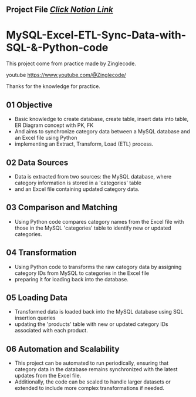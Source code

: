 
## Project File [_Click Notion Link_](https://www.notion.so/suphakit-panthu/MySQL-Excel-ETL-Sync-Data-with-SQL-Python-code-19b06fede8704189b71902406e413509?pvs=4)

# MySQL-Excel-ETL-Sync-Data-with-SQL-&-Python-code

This project come from practice made by Zinglecode.

youtube https://www.youtube.com/@Zinglecode/

Thanks for the knowledge for practice.

## 01 Objective
- Basic knowledge to create database, create table, insert data into table, ER Diagram concept with PK, FK
- And aims to synchronize category data between a MySQL database and an Excel file using Python
- implementing an Extract, Transform, Load (ETL) process.

## 02 Data Sources
- Data is extracted from two sources: the MySQL database, where category information is stored in a 'categories' table
- and an Excel file containing updated category data.

## 03 Comparison and Matching
- Using Python code compares category names from the Excel file with those in the MySQL 'categories' table to identify new or updated categories.

## 04 Transformation
- Using Python code to transforms the raw category data by assigning category IDs from MySQL to categories in the Excel file
- preparing it for loading back into the database.

## 05 Loading Data
- Transformed data is loaded back into the MySQL database using SQL insertion queries
- updating the 'products' table with new or updated category IDs associated with each product.

## 06 Automation and Scalability
- This project can be automated to run periodically, ensuring that category data in the database remains synchronized with the latest updates from the Excel file.
- Additionally, the code can be scaled to handle larger datasets or extended to include more complex transformations if needed.
